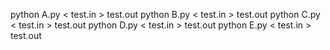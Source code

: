 python A.py < test.in > test.out
python B.py < test.in > test.out
python C.py < test.in > test.out
python D.py < test.in > test.out
python E.py < test.in > test.out
